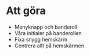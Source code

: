 # Att göra

- Menyknapp och banderoll
- Våra initialer på banderollen
- Fixa snygg hemskärm
- Centrera allt på hemskärmen
